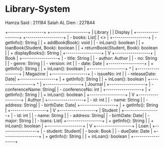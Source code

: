 # Library-System

Hamza Said : 211184
Salah AL Dien : 227844

+------------------+         +-------------------+
|     Library      |         |      Display      |
+------------------+         +-------------------+
| - books: List<Book>|         | <<interface>>    |
+------------------+         | - getInfo(): String |
| + addBook(Book): void  |   | - inLoan(): boolean |
| + loanBook(Student, Book): boolean |
| + returnBook(Student, Book): boolean |
| + displayBooks(): String |
+------------------+
        |
        V
+------------------+
|       Book       |
+------------------+
| - title: String  |
| - author: Author |
| - no: String      |
| - genre: String   |
| - version: int    |
| - date: Date      |
+------------------+
| + getInfo(): String |
| + inLoan(): boolean |
+------------------+
        ^
        |
+------------------+
|   Magazine    |
+------------------+
| - issueNo: int   |
| - releaseDate: Date|
+------------------+
| + getInfo(): String |
| + inLoan(): boolean |
+------------------+
        ^
        |
+------------------+
|    Journal     |
+------------------+
| - conferenceName: String|
| - conferenceNo: int    |
+------------------+
| + getInfo(): String |
| + inLoan(): boolean |
+------------------+
        |
        V
+------------------+
|     Author     |
+------------------+
| - id: int        |
| - name: String   |
| - address: String|
| - birthDate: Date|
+------------------+
| + getInfo(): String |
+------------------+
        |
        V
+------------------+
|    Student     |
+------------------+
| - id: int        |
| - name: String   |
| - address: String|
| - birthDate: Date|
| - major: String  |
| - loans: List<Loan>|
+------------------+
| + getInfo(): String |
| + inLoan(): boolean |
+------------------+
        |
        V
+------------------+
|      Loan      |
+------------------+
| - student: Student|
| - book: Book     |
| - dueDate: Date  |
+------------------+
| + getInfo(): String |
| + inLoan(): boolean |
+------------------+
